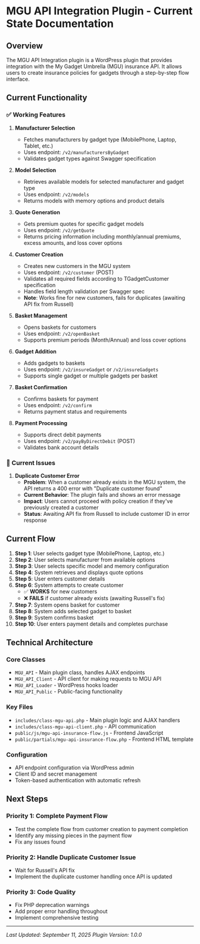 # MGU API Integration Plugin - Current State Documentation

## Overview

The MGU API Integration plugin is a WordPress plugin that provides integration with the My Gadget Umbrella (MGU) insurance API. It allows users to create insurance policies for gadgets through a step-by-step flow interface.

## Current Functionality

### ✅ Working Features

1. **Manufacturer Selection**
   - Fetches manufacturers by gadget type (MobilePhone, Laptop, Tablet, etc.)
   - Uses endpoint: `/v2/manufacturersByGadget`
   - Validates gadget types against Swagger specification

2. **Model Selection**
   - Retrieves available models for selected manufacturer and gadget type
   - Uses endpoint: `/v2/models`
   - Returns models with memory options and product details

3. **Quote Generation**
   - Gets premium quotes for specific gadget models
   - Uses endpoint: `/v2/getQuote`
   - Returns pricing information including monthly/annual premiums, excess amounts, and loss cover options

4. **Customer Creation**
   - Creates new customers in the MGU system
   - Uses endpoint: `/v2/customer` (POST)
   - Validates all required fields according to TGadgetCustomer specification
   - Handles field length validation per Swagger spec
   - **Note**: Works fine for new customers, fails for duplicates (awaiting API fix from Russell)

5. **Basket Management**
   - Opens baskets for customers
   - Uses endpoint: `/v2/openBasket`
   - Supports premium periods (Month/Annual) and loss cover options

6. **Gadget Addition**
   - Adds gadgets to baskets
   - Uses endpoint: `/v2/insureGadget` or `/v2/insureGadgets`
   - Supports single gadget or multiple gadgets per basket

7. **Basket Confirmation**
   - Confirms baskets for payment
   - Uses endpoint: `/v2/confirm`
   - Returns payment status and requirements

8. **Payment Processing**
   - Supports direct debit payments
   - Uses endpoint: `/v2/payByDirectDebit` (POST)
   - Validates bank account details

### 🔧 Current Issues

1. **Duplicate Customer Error**
   - **Problem**: When a customer already exists in the MGU system, the API returns a 400 error with "Duplicate customer found"
   - **Current Behavior**: The plugin fails and shows an error message
   - **Impact**: Users cannot proceed with policy creation if they've previously created a customer
   - **Status**: Awaiting API fix from Russell to include customer ID in error response

## Current Flow

1. **Step 1**: User selects gadget type (MobilePhone, Laptop, etc.)
2. **Step 2**: User selects manufacturer from available options
3. **Step 3**: User selects specific model and memory configuration
4. **Step 4**: System retrieves and displays quote options
5. **Step 5**: User enters customer details
6. **Step 6**: System attempts to create customer
   - ✅ **WORKS** for new customers
   - ❌ **FAILS** if customer already exists (awaiting Russell's fix)
7. **Step 7**: System opens basket for customer
8. **Step 8**: System adds selected gadget to basket
9. **Step 9**: System confirms basket
10. **Step 10**: User enters payment details and completes purchase

## Technical Architecture

### Core Classes
- `MGU_API` - Main plugin class, handles AJAX endpoints
- `MGU_API_Client` - API client for making requests to MGU API
- `MGU_API_Loader` - WordPress hooks loader
- `MGU_API_Public` - Public-facing functionality

### Key Files
- `includes/class-mgu-api.php` - Main plugin logic and AJAX handlers
- `includes/class-mgu-api-client.php` - API communication
- `public/js/mgu-api-insurance-flow.js` - Frontend JavaScript
- `public/partials/mgu-api-insurance-flow.php` - Frontend HTML template

### Configuration
- API endpoint configuration via WordPress admin
- Client ID and secret management
- Token-based authentication with automatic refresh

## Next Steps

### Priority 1: Complete Payment Flow
- Test the complete flow from customer creation to payment completion
- Identify any missing pieces in the payment flow
- Fix any issues found

### Priority 2: Handle Duplicate Customer Issue
- Wait for Russell's API fix
- Implement the duplicate customer handling once API is updated

### Priority 3: Code Quality
- Fix PHP deprecation warnings
- Add proper error handling throughout
- Implement comprehensive testing

---

*Last Updated: September 11, 2025*
*Plugin Version: 1.0.0*
